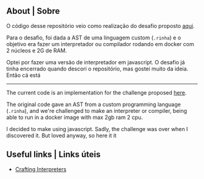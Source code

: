 ## About | Sobre

O código desse repositório veio como realização do desafio proposto [aqui](https://github.com/aripiprazole/rinha-de-compiler/).

Para o desafio, foi dada a AST de uma linguagem custom (`.rinha`) e o objetivo era fazer um interpretador ou compilador rodando em docker com 2 núcleos e 2G de RAM.

Optei por fazer uma versão de interpretador em javascript. O desafio já tinha encerrado quando descori o repositório, mas gostei muito da ideia. Então cá está

--------------------------------------------------------------------------------------------

The current code is an implementation for the challenge proposed [here](https://github.com/aripiprazole/rinha-de-compiler/).

The original code gave an AST from a custom programming language (`.rinha`), and we're challenged to make an interpreter or compiler, being able to run in a docker image with max 2gb ram 2 cpu.

I decided to make using javascript. Sadly, the challenge was over when I discovered it. But loved anyway, so here it it

## Useful links | Links úteis

- [Crafting Interpreters](https://craftinginterpreters.com)
